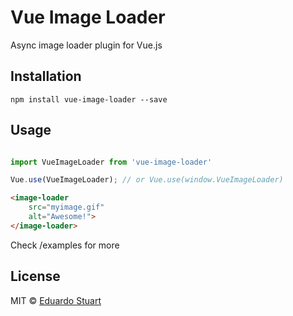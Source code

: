 # Vue Image Loader

Async image loader plugin for Vue.js

## Installation

```
npm install vue-image-loader --save
```

## Usage

```js

import VueImageLoader from 'vue-image-loader'

Vue.use(VueImageLoader); // or Vue.use(window.VueImageLoader)
```


```html
<image-loader
    src="myimage.gif"
    alt="Awesome!">
</image-loader>
```

Check /examples for more

## License

MIT © [Eduardo Stuart](https://twitter.com/eduardostuart)
